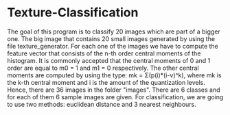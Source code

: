 # Texture-Classification
The goal of this program is to classify 20 images which are part of a bigger one. The big image that contains 20 small images generated by using the file texture_generator. For each one of the images we have to compute the feature vector that consists of the n-th order central moments of the histogram. It is commonly accepted that the central moments of 0 and 1 order are equal to  m0 = 1 and m1 = 0 respectively. The other central moments are computed by using the type: mk = Σ(p(i)*(i-v)^k), where mk is the k-th central moment and i is the amount of the quantization levels. Hence, there are 36 images in the folder "images". There are 6 classes and for each of them 6 sample images are given. For classification, we are going to use two methods: euclidean distance and 3 nearest neighbours.
